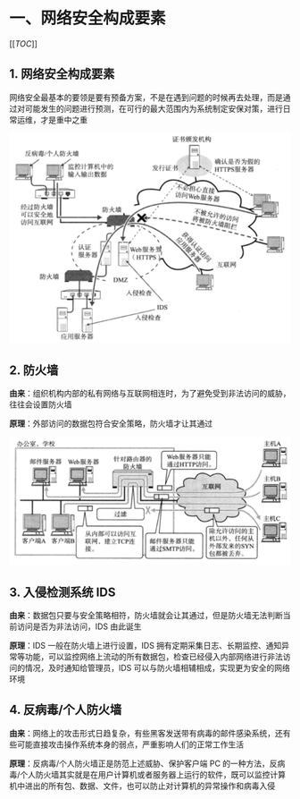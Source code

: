 # 一、网络安全构成要素

[[_TOC_]]

## 1. 网络安全构成要素

网络安全最基本的要领是要有预备方案，不是在遇到问题的时候再去处理，而是通过对可能发生的问题进行预测，在可行的最大范围内为系统制定安保对策，进行日常运维，才是重中之重

![网络安全构成要素](https://github.com/yuyuyuzhang/Blog/blob/master/images/%E8%AE%A1%E7%AE%97%E6%9C%BA%E7%BD%91%E7%BB%9C/%E7%BD%91%E7%BB%9C%E5%AE%89%E5%85%A8/%E7%BD%91%E7%BB%9C%E5%AE%89%E5%85%A8%E6%9E%84%E6%88%90%E8%A6%81%E7%B4%A0/%E7%BD%91%E7%BB%9C%E5%AE%89%E5%85%A8%E6%9E%84%E6%88%90%E8%A6%81%E7%B4%A0.png)

## 2. 防火墙

**由来**：组织机构内部的私有网络与互联网相连时，为了避免受到非法访问的威胁，往往会设置防火墙

**原理**：外部访问的数据包符合安全策略，防火墙才让其通过

![防火墙](https://github.com/yuyuyuzhang/Blog/blob/master/images/%E8%AE%A1%E7%AE%97%E6%9C%BA%E7%BD%91%E7%BB%9C/%E7%BD%91%E7%BB%9C%E5%AE%89%E5%85%A8/%E7%BD%91%E7%BB%9C%E5%AE%89%E5%85%A8%E6%9E%84%E6%88%90%E8%A6%81%E7%B4%A0/%E9%98%B2%E7%81%AB%E5%A2%99.png)

## 3. 入侵检测系统 IDS

**由来**：数据包只要与安全策略相符，防火墙就会让其通过，但是防火墙无法判断当前访问是否为非法访问，IDS 由此诞生

**原理**：IDS 一般在防火墙上进行设置，IDS 拥有定期采集日志、长期监控、通知异常等功能，可以监控网络上流动的所有数据包，检查已经侵入内部网络进行非法访问的情况，及时通知给管理员，IDS 可以与防火墙相辅相成，实现更为安全的网络环境

## 4. 反病毒/个人防火墙

**由来**：网络上的攻击形式日趋复杂，有些黑客发送带有病毒的邮件感染系统，还有些可能直接攻击操作系统本身的弱点，严重影响人们的正常工作生活

**原理**：反病毒/个人防火墙正是防范上述威胁、保护客户端 PC 的一种方法，反病毒/个人防火墙其实就是在用户计算机或者服务器上运行的软件，既可以监控计算机中进出的所有包、数据、文件，也可以防止对计算机的异常操作和病毒入侵
